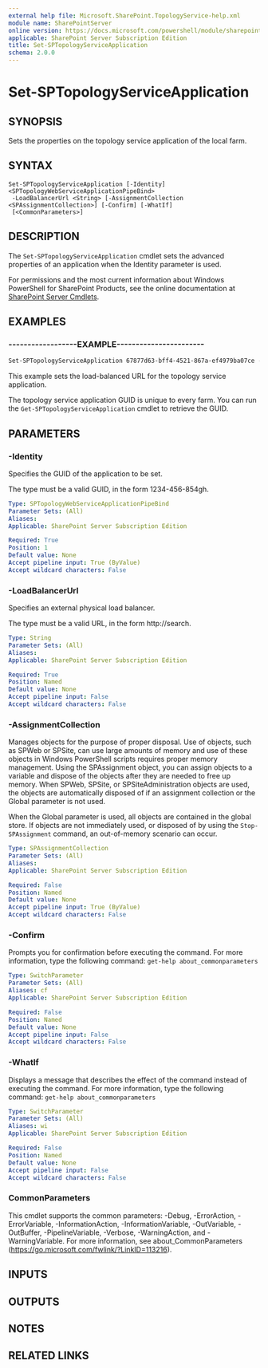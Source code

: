 ```yaml
---
external help file: Microsoft.SharePoint.TopologyService-help.xml
module name: SharePointServer
online version: https://docs.microsoft.com/powershell/module/sharepoint-server/set-sptopologyserviceapplication
applicable: SharePoint Server Subscription Edition
title: Set-SPTopologyServiceApplication
schema: 2.0.0
---
```


# Set-SPTopologyServiceApplication

## SYNOPSIS
Sets the properties on the topology service application of the local farm.


## SYNTAX

```
Set-SPTopologyServiceApplication [-Identity] <SPTopologyWebServiceApplicationPipeBind>
 -LoadBalancerUrl <String> [-AssignmentCollection <SPAssignmentCollection>] [-Confirm] [-WhatIf]
 [<CommonParameters>]
```

## DESCRIPTION
The `Set-SPTopologyServiceApplication` cmdlet sets the advanced properties of an application when the Identity parameter is used.

For permissions and the most current information about Windows PowerShell for SharePoint Products, see the online documentation at [SharePoint Server Cmdlets](https://docs.microsoft.com/powershell/sharepoint/sharepoint-server/sharepoint-server-cmdlets).


## EXAMPLES

### ------------------EXAMPLE-----------------------
```powershell
Set-SPTopologyServiceApplication 67877d63-bff4-4521-867a-ef4979ba07ce -LoadBalancedURL "https://testurl"
```

This example sets the load-balanced URL for the topology service application.

The topology service application GUID is unique to every farm.
You can run the `Get-SPTopologyServiceApplication` cmdlet to retrieve the GUID.


## PARAMETERS

### -Identity
Specifies the GUID of the application to be set.

The type must be a valid GUID, in the form 1234-456-854gh.

```yaml
Type: SPTopologyWebServiceApplicationPipeBind
Parameter Sets: (All)
Aliases: 
Applicable: SharePoint Server Subscription Edition

Required: True
Position: 1
Default value: None
Accept pipeline input: True (ByValue)
Accept wildcard characters: False
```

### -LoadBalancerUrl
Specifies an external physical load balancer.

The type must be a valid URL, in the form http://search.

```yaml
Type: String
Parameter Sets: (All)
Aliases: 
Applicable: SharePoint Server Subscription Edition

Required: True
Position: Named
Default value: None
Accept pipeline input: False
Accept wildcard characters: False
```

### -AssignmentCollection
Manages objects for the purpose of proper disposal.
Use of objects, such as SPWeb or SPSite, can use large amounts of memory and use of these objects in Windows PowerShell scripts requires proper memory management.
Using the SPAssignment object, you can assign objects to a variable and dispose of the objects after they are needed to free up memory.
When SPWeb, SPSite, or SPSiteAdministration objects are used, the objects are automatically disposed of if an assignment collection or the Global parameter is not used.

When the Global parameter is used, all objects are contained in the global store.
If objects are not immediately used, or disposed of by using the `Stop-SPAssignment` command, an out-of-memory scenario can occur.

```yaml
Type: SPAssignmentCollection
Parameter Sets: (All)
Aliases: 
Applicable: SharePoint Server Subscription Edition

Required: False
Position: Named
Default value: None
Accept pipeline input: True (ByValue)
Accept wildcard characters: False
```

### -Confirm
Prompts you for confirmation before executing the command.
For more information, type the following command: `get-help about_commonparameters`

```yaml
Type: SwitchParameter
Parameter Sets: (All)
Aliases: cf
Applicable: SharePoint Server Subscription Edition

Required: False
Position: Named
Default value: None
Accept pipeline input: False
Accept wildcard characters: False
```

### -WhatIf
Displays a message that describes the effect of the command instead of executing the command.
For more information, type the following command: `get-help about_commonparameters`

```yaml
Type: SwitchParameter
Parameter Sets: (All)
Aliases: wi
Applicable: SharePoint Server Subscription Edition

Required: False
Position: Named
Default value: None
Accept pipeline input: False
Accept wildcard characters: False
```

### CommonParameters
This cmdlet supports the common parameters: -Debug, -ErrorAction, -ErrorVariable, -InformationAction, -InformationVariable, -OutVariable, -OutBuffer, -PipelineVariable, -Verbose, -WarningAction, and -WarningVariable. For more information, see about_CommonParameters (https://go.microsoft.com/fwlink/?LinkID=113216).

## INPUTS

## OUTPUTS

## NOTES

## RELATED LINKS
